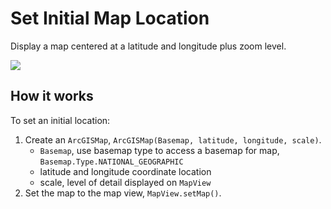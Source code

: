# Set Initial Map Location

Display a map centered at a latitude and longitude plus zoom level.

![](SetInitialMapLocation.png)

## How it works

To set an initial location:

1.  Create an `ArcGISMap`, `ArcGISMap(Basemap, latitude, longitude,
    scale)`.
      - `Basemap`, use basemap type to access a basemap for map,
        `Basemap.Type.NATIONAL_GEOGRAPHIC`
      - latitude and longitude coordinate location
      - scale, level of detail displayed on `MapView`
2.  Set the map to the map view, `MapView.setMap()`.
